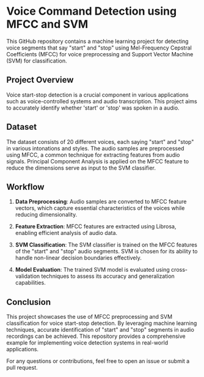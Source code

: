 # Voice Command Detection using MFCC and SVM

This GitHub repository contains a machine learning project for detecting voice segments that say "start" and "stop" using Mel-Frequency Cepstral Coefficients (MFCC) for voice preprocessing and Support Vector Machine (SVM) for classification.

## Project Overview

Voice start-stop detection is a crucial component in various applications such as voice-controlled systems and audio transcription. This project aims to accurately identify whether 'start' or 'stop' was spoken in a audio.

## Dataset

The dataset consists of 20 different voices, each saying "start" and "stop" in various intonations and styles. The audio samples are preprocessed using MFCC, a common technique for extracting features from audio signals. Principal Component Analysis is applied on the MFCC feature to reduce the dimensions serve as input to the SVM classifier.

## Workflow

1. **Data Preprocessing**: Audio samples are converted to MFCC feature vectors, which capture essential characteristics of the voices while reducing dimensionality.

2. **Feature Extraction**: MFCC features are extracted using Librosa, enabling efficient analysis of audio data.

3. **SVM Classification**: The SVM classifier is trained on the MFCC features of the "start" and "stop" audio segments. SVM is chosen for its ability to handle non-linear decision boundaries effectively.

4. **Model Evaluation**: The trained SVM model is evaluated using cross-validation techniques to assess its accuracy and generalization capabilities.

## Conclusion

This project showcases the use of MFCC preprocessing and SVM classification for voice start-stop detection. By leveraging machine learning techniques, accurate identification of "start" and "stop" segments in audio recordings can be achieved. This repository provides a comprehensive example for implementing voice detection systems in real-world applications.

For any questions or contributions, feel free to open an issue or submit a pull request.

